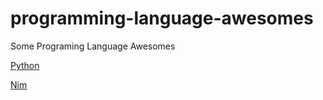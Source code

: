 # programming-language-awesomes
Some Programing Language Awesomes

[Python](./python.md)

[Nim](./nim.md)